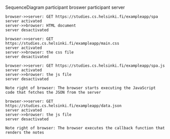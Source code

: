 SequenceDiagram
    participant broswer
    participant server

    browser->>server: GET https://studies.cs.helsinki.fi/exampleapp/spa
    server activated
    server->>browser: HTML document
    server desactivated

    browser->>server: GET https://studies.cs.helsinki.fi/exampleapp/main.css
    server activated
    server->>browser: the css file 
    server desactivated

    browser->>server: GET https://studies.cs.helsinki.fi/exampleapp/spa.js
    server activated
    server->>browser: the js file 
    server desactivated

    Note right of browser: The browser starts executing the JavaScript code that fetches the JSON from the server

    browser->>server: GET https://studies.cs.helsinki.fi/exampleapp/data.json
    server activated
    server->>browser: the js file 
    server desactivated

    Note right of browser: The browser executes the callback function that renders the notes
